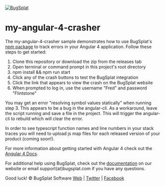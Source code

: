 [![BugSplat](https://s3.amazonaws.com/bugsplat-public/npm/header.png)](https://www.bugsplat.com)
# my-angular-4-crasher
The my-angular-4-crasher sample demonstrates how to use BugSplat's [npm package](https://www.npmjs.com/package/bugsplat-ng4) to track  errors in your Angular 4 application. Follow these steps to get started:
1. Clone this repository or download the zip from the releases tab
2. Open terminal or command prompt in this project's root directory
3. npm install && npm run start
4. Click any of the crash buttons to test the BugSplat integration
5. Click the link that appears to view the crash on the BugSplat website
6. When prompted to log in, use the username "Fred" and password "Flintstone"

You may get an error "resolving symbol values statically" when running step 3. This appears to be a bug in the angular-cli. As a workaround, leave the script running and save a file in the project. This will trigger the angular-cli to rebuild which will clear the error.

In order to see typescript function names and line numbers in your stack traces you will need to upload js map files for each released version of your product (coming soon!).

For more information about getting started with Angular 4 check out the [Angular 4 Docs](https://angular.io/docs).

For additional help using BugSplat, check out the [documentation](http://www.bugsplat.com/documents/) on our website or email support(at)bugsplat.com if you have any questions.

Good luck!
© BugSplat Software
[Web](https://www.bugsplat.com) | [Twitter](https://twitter.com/BugSplatCo) | [Facebook](https://www.facebook.com/bugsplatsoftware/)